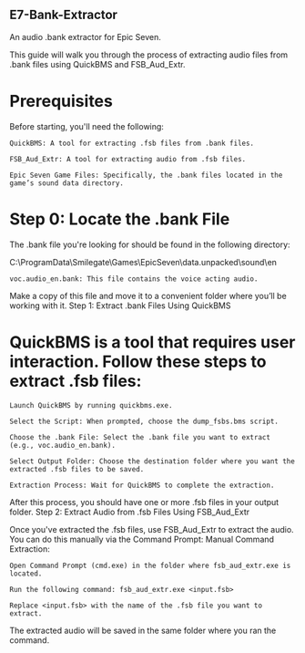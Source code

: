 ## **E7-Bank-Extractor**

An audio .bank extractor for Epic Seven.

This guide will walk you through the process of extracting audio files from .bank files using QuickBMS and FSB_Aud_Extr.

# Prerequisites

Before starting, you'll need the following:

    QuickBMS: A tool for extracting .fsb files from .bank files.

    FSB_Aud_Extr: A tool for extracting audio from .fsb files.

    Epic Seven Game Files: Specifically, the .bank files located in the game’s sound data directory.

# Step 0: Locate the .bank File

The .bank file you're looking for should be found in the following directory:

C:\ProgramData\Smilegate\Games\EpicSeven\data.unpacked\sound\en

    voc.audio_en.bank: This file contains the voice acting audio.

Make a copy of this file and move it to a convenient folder where you’ll be working with it.
Step 1: Extract .bank Files Using QuickBMS

# QuickBMS is a tool that requires user interaction. Follow these steps to extract .fsb files:

    Launch QuickBMS by running quickbms.exe.

    Select the Script: When prompted, choose the dump_fsbs.bms script.

    Choose the .bank File: Select the .bank file you want to extract (e.g., voc.audio_en.bank).

    Select Output Folder: Choose the destination folder where you want the extracted .fsb files to be saved.

    Extraction Process: Wait for QuickBMS to complete the extraction.

After this process, you should have one or more .fsb files in your output folder.
Step 2: Extract Audio from .fsb Files Using FSB_Aud_Extr

Once you've extracted the .fsb files, use FSB_Aud_Extr to extract the audio. You can do this manually via the Command Prompt:
Manual Command Extraction:

    Open Command Prompt (cmd.exe) in the folder where fsb_aud_extr.exe is located.

    Run the following command: fsb_aud_extr.exe <input.fsb>

    Replace <input.fsb> with the name of the .fsb file you want to extract.

The extracted audio will be saved in the same folder where you ran the command.
